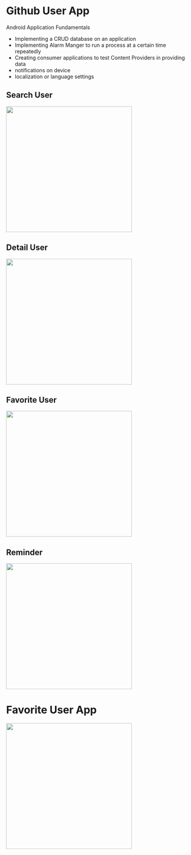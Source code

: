 # Github User App
Android Application Fundamentals
- Implementing a CRUD database on an application
- Implementing Alarm Manger to run a process at a certain time repeatedly
- Creating consumer applications to test Content Providers in providing data
- notifications on device
- localization or language settings

## Search User 
<img src="https://user-images.githubusercontent.com/56527725/125200424-4e80cb00-e295-11eb-8403-7ca75120d706.png" width="340"> 

## Detail User 
<img src="https://user-images.githubusercontent.com/56527725/125200439-635d5e80-e295-11eb-8aae-c6e04d02d047.png" width="340">

## Favorite User
<img src="https://user-images.githubusercontent.com/56527725/125200459-7c660f80-e295-11eb-9255-69e3b3718d96.png" width="340">

## Reminder
<img src="https://user-images.githubusercontent.com/56527725/125200466-88ea6800-e295-11eb-9a5e-fe81399976e5.png" width="340">

# Favorite User App
<img src="https://user-images.githubusercontent.com/56527725/125200479-956ec080-e295-11eb-85ba-5973be2e48a7.png" width="340">
